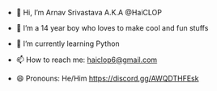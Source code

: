 - 👋 Hi, I’m Arnav Srivastava A.K.A @HaiCLOP
- 👀 I’m a 14 year boy who loves to make cool and fun stuffs
- 🌱 I’m currently learning Python
  
- 📫 How to reach me: haiclop6@gmail.com
- 😄 Pronouns: He/Him
https://discord.gg/AWQDTHFEsk

<!---
HaiCLOP/HaiCLOP is a ✨ special ✨ repository because its `README.md` (this file) appears on your GitHub profile.
You can click the Preview link to take a look at your changes.
--->
